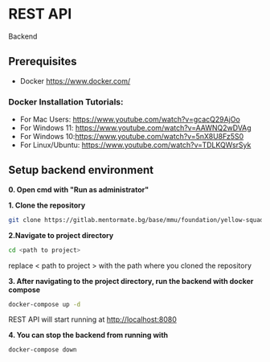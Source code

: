 # REST API

Backend

## Prerequisites

+ Docker https://www.docker.com/

### Docker Installation Tutorials:
+ For Mac Users: https://www.youtube.com/watch?v=gcacQ29AjOo
+ For Windows 11: https://www.youtube.com/watch?v=AAWNQ2wDVAg
+ For Windows 10:https://www.youtube.com/watch?v=5nX8U8Fz5S0
+ For Linux/Ubuntu: https://www.youtube.com/watch?v=TDLKQWsrSyk

## Setup backend environment
**0. Open cmd with "Run as administrator"**


**1. Clone the repository**

```bash
git clone https://gitlab.mentormate.bg/base/mmu/foundation/yellow-squad-project/back-end.git
```

**2.Navigate to project directory**
```bash
cd <path to project>
```
replace < path to project > with the path where you cloned the repository



**3. After navigating to the project directory, run the backend with docker compose**

```bash
docker-compose up -d
```
REST API will start running at <http://localhost:8080>

**4. You can stop the backend from running with**

```bash
docker-compose down
```

